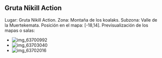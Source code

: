 ## Gruta Nikill Action
Lugar: Gruta Nikill Action.
Zona: Montaña de los koalaks.
Subzona: Valle de la Muertekemata.
Posición en el mapa: [-18,14].
Previsualización de los mapas o salas:
- ![img_63700992](https://media.discordapp.net/attachments/1115311447145193482/1115362674440687616/63700992.jpg)
- ![img_63703040](https://media.discordapp.net/attachments/1115311447145193482/1115362677288611931/63703040.jpg)
- ![img_63702016](https://media.discordapp.net/attachments/1115311447145193482/1115362675929661571/63702016.jpg)